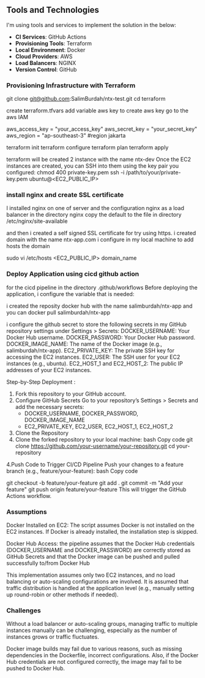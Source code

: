 ## Tools and Technologies

I'm using tools and services to implement the solution in the below:

- **CI Services**: GitHub Actions
- **Provisioning Tools**: Terraform
- **Local Environment**: Docker
- **Cloud Providers**: AWS
- **Load Balancers**: NGINX
- **Version Control**: GitHub

### Provisioning Infrastructure with Terraform

git clone git@github.com:SalimBurdah/ntx-test.git
cd terraform

create terraform.tfvars
add variable aws key
to create aws key go to the aws IAM

aws_access_key = "your_access_key"
aws_secret_key = "your_secret_key"
aws_region     = "ap-southeast-3"           #region jakarta

terraform init
terraform configure
terraform plan
terraform apply

terraform will be created 2 instance with the name ntx-dev
Once the EC2 instances are created, you can SSH into them using the key pair you configured:
chmod 400 private-key.pem
ssh -i /path/to/your/private-key.pem ubuntu@<EC2_PUBLIC_IP>

### install nginx and create SSL certificate

I installed nginx on one of server and the configuration nginx as a load balancer in the directory nginx
copy the default to the file in directory /etc/nginx/site-available

and then i created a self signed SSL certificate for try using https.
i created domain with the name ntx-app.com
i configure in my local machine to add hosts the domain

sudo vi /etc/hosts
<EC2_PUBLIC_IP> domain_name

### Deploy Application using cicd github action

for the cicd pipeline in the directory .github/workflows
Before deploying the application, i configure the variable that is needed:

i created the reposity docker hub with the name salimburdah/ntx-app and you can docker pull salimburdah/ntx-app

i configure the github secret to store the following secrets in my GitHub repository settings under Settings > Secrets:
DOCKER_USERNAME: Your Docker Hub username.
DOCKER_PASSWORD: Your Docker Hub password.
DOCKER_IMAGE_NAME: The name of the Docker image (e.g., salimburdah/ntx-app).
EC2_PRIVATE_KEY: The private SSH key for accessing the EC2 instances.
EC2_USER: The SSH user for your EC2 instances (e.g., ubuntu).
EC2_HOST_1 and EC2_HOST_2: The public IP addresses of your EC2 instances.

Step-by-Step Deployment :
1. Fork this repository to your GitHub account.
2. Configure GitHub Secrets
   Go to your repository’s Settings > Secrets and add the necessary secrets:
   - DOCKER_USERNAME, DOCKER_PASSWORD, DOCKER_IMAGE_NAME
   - EC2_PRIVATE_KEY, EC2_USER, EC2_HOST_1, EC2_HOST_2
3. Clone the Repository
4. Clone the forked repository to your local machine:
bash
Copy code
git clone https://github.com/your-username/your-repository.git
cd your-repository

4.Push Code to Trigger CI/CD Pipeline
  Push your changes to a feature branch (e.g., feature/your-feature):
bash
Copy code

git checkout -b feature/your-feature
git add .
git commit -m "Add your feature"
git push origin feature/your-feature
This will trigger the GitHub Actions workflow.

### Assumptions

Docker Installed on EC2: The script assumes Docker is not installed on the EC2 instances. If Docker is already installed, the installation step is skipped.

Docker Hub Access: the pipeline assumes that the Docker Hub credentials (DOCKER_USERNAME and DOCKER_PASSWORD) are correctly stored as GitHub Secrets and that the Docker image can be pushed and pulled successfully to/from Docker Hub

This implementation assumes only two EC2 instances, and no load balancing or auto-scaling configurations are involved. It is assumed that traffic distribution is handled at the application level (e.g., manually setting up round-robin or other methods if needed).

### Challenges

Without a load balancer or auto-scaling groups, managing traffic to multiple instances manually can be challenging, especially as the number of instances grows or traffic fluctuates.

Docker image builds may fail due to various reasons, such as missing dependencies in the Dockerfile, incorrect configurations. Also, if the Docker Hub credentials are not configured correctly, the image may fail to be pushed to Docker Hub.


